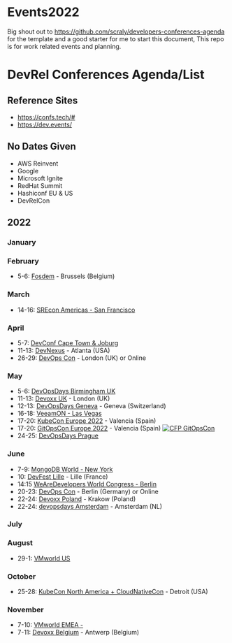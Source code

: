 # Events2022

Big shout out to https://github.com/scraly/developers-conferences-agenda for the template and a good starter for me to start this document, This repo is for work related events and planning. 

# DevRel Conferences Agenda/List

## Reference Sites 

- https://confs.tech/#
- https://dev.events/ 

## No Dates Given

- AWS Reinvent 
- Google 
- Microsoft Ignite 
- RedHat Summit 
- Hashiconf EU & US 
- DevRelCon


## 2022

### January


### February

* 5-6: [Fosdem](https://fosdem.org/2022/) - Brussels (Belgium)

### March

* 14-16: [SREcon Americas - San Francisco](https://usenix.org/conference/srecon22americas)

### April

* 5-7: [DevConf Cape Town & Joburg](https://www.devconf.co.za/capetown)
* 11-13: [DevNexus](https://devnexus.com/) - Atlanta (USA)
* 26-29: [DevOps Con](https://devopscon.io/london/) - London (UK) or Online

### May
* 5-6: [DevOpsDays Birmingham UK](https://devopsdays.org/events/2022-birmingham-uk/welcome/)
* 11-13: [Devoxx UK](https://www.devoxx.co.uk/) - London (UK)
* 12-13: [DevOpsDays Geneva](https://devopsdays.org/events/2022-geneva/welcome/) - Geneva (Switzerland)
* 16-18: [VeeamON - Las Vegas]()
* 17-20: [KubeCon Europe 2022](https://events.linuxfoundation.org/kubecon-cloudnativecon-europe-2022/) - Valencia (Spain)
* 17-20: [GitOpsCon Europe 2022](https://events.linuxfoundation.org/gitopscon-europe/) - Valencia (Spain) <a href="https://events.linuxfoundation.org/gitopscon-europe/program/cfp/"><img alt="CFP GitOpsCon" src="https://img.shields.io/static/v1?label=CFP&message=05-Jan-2022%20to%2014-Feb-2022&color=green"> </a>
* 24-25: [DevOpsDays Prague](https://devopsdays.org/events/2022-prague/welcome/)

### June
* 7-9: [MongoDB World - New York](https://www.mongodb.com/world)
* 10: [DevFest Lille](http://devfest.gdglille.org) - Lille (France)
* 14:15 [WeAreDevelopers World Congress - Berlin](https://www.wearedevelopers.com/world-congress/#)
* 20-23: [DevOps Con](https://devopscon.io/berlin/) - Berlin (Germany) or Online
* 22-24: [Devoxx Poland](https://devoxx.pl/) - Krakow (Poland)
* 22-24: [devopsdays Amsterdam](https://devopsdays.org/events/2022-amsterdam/welcome/) - Amsterdam (NL)

### July


### August

* 29-1: [VMworld US](https://www.vmware.com/vmworld/en/index.html)
### October

* 25-28: [KubeCon North America + CloudNativeCon](https://events.linuxfoundation.org/kubecon-cloudnativecon-north-america-2022/) - Detroit (USA)

### November

* 7-10: [VMworld EMEA - ](https://www.vmware.com/vmworld/en/index.html)
* 7-11: [Devoxx Belgium](https://devoxx.be/) - Antwerp (Belgium)
